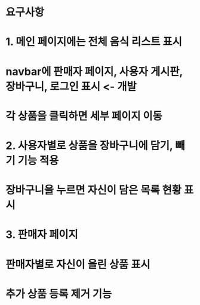# 요구사항

# 1. 메인 페이지에는 전체 음식 리스트 표시
# navbar에 판매자 페이지, 사용자 게시판, 장바구니, 로그인 표시 <- 개발
# 각 상품을 클릭하면 세부 페이지 이동

# 2. 사용자별로 상품을 장바구니에 담기, 빼기 기능 적용
# 장바구니을 누르면 자신이 담은 목록 현황 표시

# 3. 판매자 페이지
# 판매자별로 자신이 올린 상품 표시
# 추가 상품 등록 제거 기능